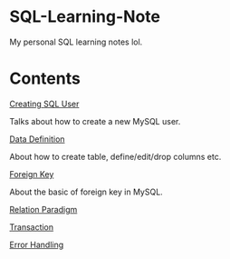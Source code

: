 # SQL-Learning-Note

My personal SQL learning notes lol.

# Contents

[Creating SQL User](./basic.md)

Talks about how to create a new MySQL user.

[Data Definition](./data_definition.md)

About how to create table, define/edit/drop columns etc.

[Foreign Key](./create_foreign_key.md)

About the basic of foreign key in MySQL.

[Relation Paradigm](./paradigm/readme.md)

[Transaction](./db_recover/concept.md)

[Error Handling](./db_recover/recover.md)